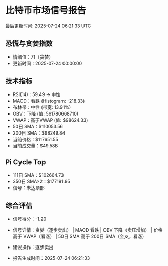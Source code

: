 # 比特币市场信号报告

最后更新时间: 2025-07-24 06:21:33 UTC

## 恐慌与贪婪指数
- 情绪值：71（贪婪）
- 更新时间：2025-07-24 00:00:00

## 技术指标
- RSI(14)：59.49 → 中性
- MACD：看跌 (Histogram: -218.33)
- 布林带：中性 (带宽: 13.91%)
- OBV：下降 (值: 561780668710)
- VWAP：高于VWAP (值: $98624.33)
- 50日 SMA：$110053.56
- 200日 SMA：$98249.84
- 当前价格：$117651.55
- 当前成交量：$49.58B

## Pi Cycle Top
- 111日 SMA：$102664.73
- 350日 SMA×2：$177191.95
- 信号：未达顶部

## 综合评估
- 信号得分：-1.20
- 信号详情：贪婪（逐步卖出） | MACD 看跌 | OBV 下降（卖压增加） | 价格高于 VWAP（看涨） | 50日 SMA 高于 200日 SMA（金叉，看涨）
- 建议操作：逐步卖出

- 报告生成时间：2025-07-24 06:21:33